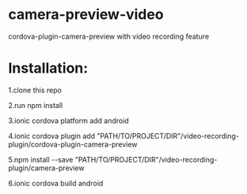 # camera-preview-video
cordova-plugin-camera-preview with video recording feature





# Installation:

1.clone this repo

2.run npm install

3.ionic cordova platform add android

4.ionic cordova plugin add "PATH/TO/PROJECT/DIR"/video-recording-plugin/cordova-plugin-camera-preview

5.npm install --save "PATH/TO/PROJECT/DIR"/video-recording-plugin/camera-preview

6.ionic cordova build android


